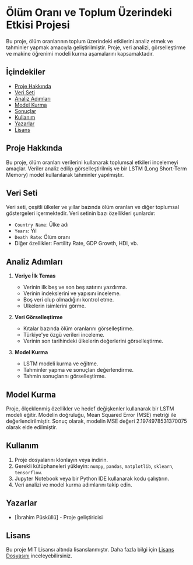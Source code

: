 # Ölüm Oranı ve Toplum Üzerindeki Etkisi Projesi

Bu proje, ölüm oranlarının toplum üzerindeki etkilerini analiz etmek ve tahminler yapmak amacıyla geliştirilmiştir. Proje, veri analizi, görselleştirme ve makine öğrenimi modeli kurma aşamalarını kapsamaktadır.

## İçindekiler

- [Proje Hakkında](#proje-hakkında)
- [Veri Seti](#veri-seti)
- [Analiz Adımları](#analiz-adımları)
- [Model Kurma](#model-kurma)
- [Sonuçlar](#sonuçlar)
- [Kullanım](#kullanım)
- [Yazarlar](#yazarlar)
- [Lisans](#lisans)

## Proje Hakkında

Bu proje, ölüm oranları verilerini kullanarak toplumsal etkileri incelemeyi amaçlar. Veriler analiz edilip görselleştirilmiş ve bir LSTM (Long Short-Term Memory) model kullanılarak tahminler yapılmıştır.

## Veri Seti

Veri seti, çeşitli ülkeler ve yıllar bazında ölüm oranları ve diğer toplumsal göstergeleri içermektedir. Veri setinin bazı özellikleri şunlardır:
- `Country Name`: Ülke adı
- `Years`: Yıl
- `Death Rate`: Ölüm oranı
- Diğer özellikler: Fertility Rate, GDP Growth, HDI, vb.

## Analiz Adımları

1. **Veriye İlk Temas**
   - Verinin ilk beş ve son beş satırını yazdırma.
   - Verinin indekslerini ve yapısını inceleme.
   - Boş veri olup olmadığını kontrol etme.
   - Ülkelerin isimlerini görme.

2. **Veri Görselleştirme**
   - Kıtalar bazında ölüm oranlarını görselleştirme.
   - Türkiye'ye özgü verileri inceleme.
   - Verinin son tarihindeki ülkelerin değerlerini görselleştirme.

3. **Model Kurma**
   - LSTM modeli kurma ve eğitme.
   - Tahminler yapma ve sonuçları değerlendirme.
   - Tahmin sonuçlarını görselleştirme.

## Model Kurma

Proje, ölçeklenmiş özellikler ve hedef değişkenler kullanarak bir LSTM modeli eğitir. Modelin doğruluğu, Mean Squared Error (MSE) metriği ile değerlendirilmiştir. Sonuç olarak, modelin MSE değeri 2.1974978531370075 olarak elde edilmiştir.

## Kullanım

1. Proje dosyalarını klonlayın veya indirin.
2. Gerekli kütüphaneleri yükleyin: `numpy`, `pandas`, `matplotlib`, `sklearn`, `tensorflow`.
3. Jupyter Notebook veya bir Python IDE kullanarak kodu çalıştırın.
4. Veri analizi ve model kurma adımlarını takip edin.

## Yazarlar

- [İbrahim Püsküllü] - Proje geliştiricisi

## Lisans

Bu proje MIT Lisansı altında lisanslanmıştır. Daha fazla bilgi için [Lisans Dosyasını](LICENSE) inceleyebilirsiniz.
